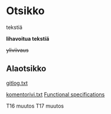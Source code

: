 
# Otsikko

tekstiä

**lihavoitua tekstiä**

~~yliviivaus~~

## Alaotsikko


[gitlog.txt](https://github.com/asvorg/ot-harjoitustyo/blob/master/laskarit/viikko1/gitlog.txt)

[komentorivi.txt](https://github.com/asvorg/ot-harjoitustyo/blob/master/laskarit/viikko1/komentorivi.txt)
[Functional specifications](https://github.com/asvorg/ot-harjoitustyo/blob/master/documentation/vaatimusm%C3%A4%C3%A4rittely.md)

T16 muutos
T17 muutos
